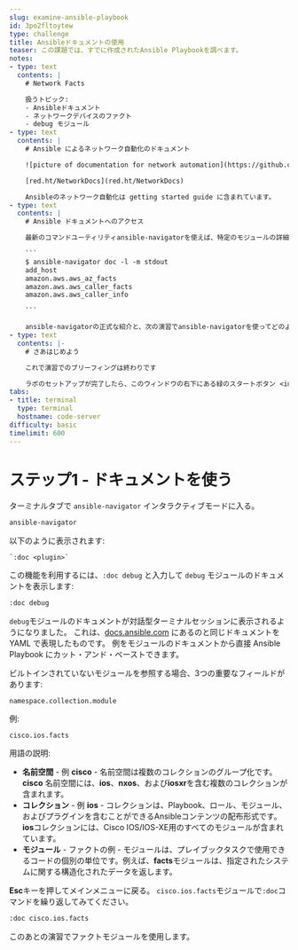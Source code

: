```yaml
---
slug: examine-ansible-playbook
id: 3po2fltoytew
type: challenge
title: Ansibleドキュメントの使用
teaser: この課題では、すでに作成されたAnsible Playbookを調べます。
notes:
- type: text
  contents: |
    # Network Facts

    扱うトピック:
    - Ansibleドキュメント
    - ネットワークデバイスのファクト
    - debug モジュール
- type: text
  contents: |
    # Ansible によるネットワーク自動化のドキュメント

    ![picture of documentation for network automation](https://github.com/IPvSean/pictures_for_github/blob/master/network_docs.png?raw=true)

    [red.ht/NetworkDocs](red.ht/NetworkDocs)

    Ansibleのネットワーク自動化は getting started guide に含まれています。
- type: text
  contents: |
    # Ansible ドキュメントへのアクセス

    最新のコマンドユーティリティansible-navigatorを使えば、特定のモジュールの詳細だけでなく、利用可能なすべてのモジュールにアクセスするきっかけを作ることができます。

    ```
    $ ansible-navigator doc -l -m stdout
    add_host
    amazon.aws.aws_az_facts
    amazon.aws.aws_caller_facts
    amazon.aws.aws_caller_info

    ```

    ansible-navigatorの正式な紹介と、次の演習でansible-navigatorを使ってどのようにプレイブックを実行方法はこの演習で触れます。
- type: text
  contents: |-
    # さあはじめよう

    これで演習でのブリーフィングは終わりです

    ラボのセットアップが完了したら、このウィンドウの右下にある緑のスタートボタン <img src="https://github.com/IPvSean/pictures_for_github/blob/master/start_button.png?raw=true" width="100px" align="left"> をクリックします。
tabs:
- title: terminal
  type: terminal
  hostname: code-server
difficulty: basic
timelimit: 600
---
```

# ステップ1 - ドキュメントを使う

ターミナルタブで `ansible-navigator` インタラクティブモードに入る。

```bash
ansible-navigator
```

以下のように表示されます:
```
`:doc <plugin>`
 ```

この機能を利用するには、`:doc debug` と入力して `debug` モジュールのドキュメントを表示します:

```bash
:doc debug
```

`debug`モジュールのドキュメントが対話型ターミナルセッションに表示されるようになりました。 これは、[docs.ansible.com](https://docs.ansible.com/ansible/latest/collections/ansible/builtin/debug_module.html) にあるのと同じドキュメントを YAML で表現したものです。 例をモジュールのドキュメントから直接 Ansible Playbook にカット・アンド・ペーストできます。

ビルトインされていないモジュールを参照する場合、3つの重要なフィールドがあります:

```
namespace.collection.module
```

例:
```
cisco.ios.facts
```

用語の説明:
- **名前空間** - 例 **cisco** - 名前空間は複数のコレクションのグループ化です。 **cisco** 名前空間には、**ios**、**nxos**、および**iosxr**を含む複数のコレクションが含まれます。
- **コレクション** - 例 **ios** - コレクションは、Playbook、ロール、モジュール、およびプラグインを含むことができるAnsibleコンテンツの配布形式です。 **ios**コレクションには、Cisco IOS/IOS-XE用のすべてのモジュールが含まれています。
- **モジュール** - ファクトの例 - モジュールは、プレイブックタスクで使用できるコードの個別の単位です。例えば、**facts**モジュールは、指定されたシステムに関する構造化されたデータを返します。

**Esc**キーを押してメインメニューに戻る。 `cisco.ios.facts`モジュールで`:doc`コマンドを繰り返してみてください。


```bash
:doc cisco.ios.facts
```

このあとの演習でファクトモジュールを使用します。
